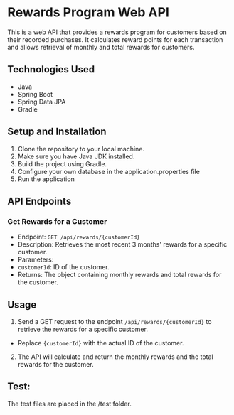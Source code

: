 # Rewards Program Web API

This is a web API that provides a rewards program for customers based on their recorded purchases. It calculates reward points for each transaction and allows retrieval of monthly and total rewards for customers.

## Technologies Used

- Java
- Spring Boot
- Spring Data JPA
- Gradle

## Setup and Installation

1. Clone the repository to your local machine.
2. Make sure you have Java JDK installed.
3. Build the project using Gradle.
4. Configure your own database in the application.properties file
5. Run the application

## API Endpoints

### Get Rewards for a Customer

- Endpoint: `GET /api/rewards/{customerId}`
- Description: Retrieves the most recent 3 months' rewards for a specific customer.
- Parameters:
- `customerId`: ID of the customer.
- Returns: The object containing monthly rewards and total rewards for the customer.


## Usage

1. Send a GET request to the endpoint `/api/rewards/{customerId}` to retrieve the rewards for a specific customer.
- Replace `{customerId}` with the actual ID of the customer.
2. The API will calculate and return the monthly rewards and the total rewards for the customer.


## Test:
The test files are placed in the /test folder.